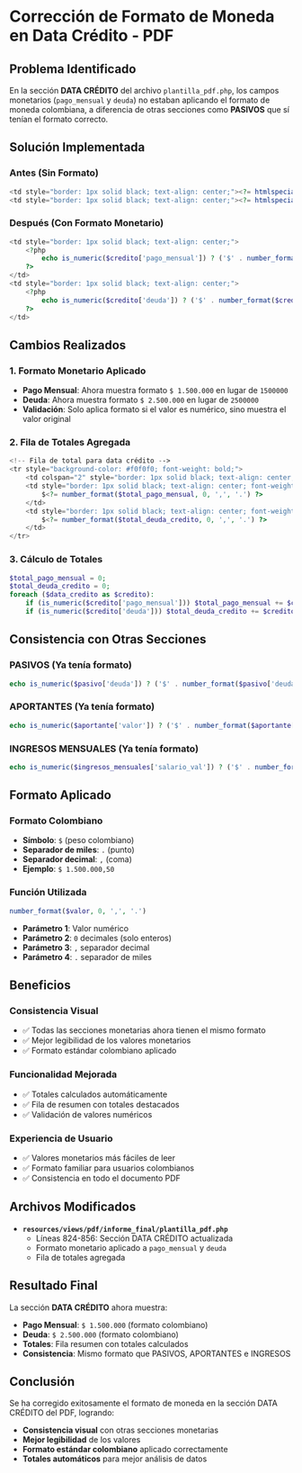 # Corrección de Formato de Moneda en Data Crédito - PDF

## Problema Identificado
En la sección **DATA CRÉDITO** del archivo `plantilla_pdf.php`, los campos monetarios (`pago_mensual` y `deuda`) no estaban aplicando el formato de moneda colombiana, a diferencia de otras secciones como **PASIVOS** que sí tenían el formato correcto.

## Solución Implementada

### **Antes (Sin Formato)**
```php
<td style="border: 1px solid black; text-align: center;"><?= htmlspecialchars($credito['pago_mensual']) ?></td>
<td style="border: 1px solid black; text-align: center;"><?= htmlspecialchars($credito['deuda']) ?></td>
```

### **Después (Con Formato Monetario)**
```php
<td style="border: 1px solid black; text-align: center;">
    <?php
        echo is_numeric($credito['pago_mensual']) ? ('$' . number_format($credito['pago_mensual'], 0, ',', '.')) : htmlspecialchars($credito['pago_mensual']);
    ?>
</td>
<td style="border: 1px solid black; text-align: center;">
    <?php
        echo is_numeric($credito['deuda']) ? ('$' . number_format($credito['deuda'], 0, ',', '.')) : htmlspecialchars($credito['deuda']);
    ?>
</td>
```

## Cambios Realizados

### **1. Formato Monetario Aplicado**
- **Pago Mensual**: Ahora muestra formato `$ 1.500.000` en lugar de `1500000`
- **Deuda**: Ahora muestra formato `$ 2.500.000` en lugar de `2500000`
- **Validación**: Solo aplica formato si el valor es numérico, sino muestra el valor original

### **2. Fila de Totales Agregada**
```php
<!-- Fila de total para data crédito -->
<tr style="background-color: #f0f0f0; font-weight: bold;">
    <td colspan="2" style="border: 1px solid black; text-align: center; font-weight: bold;">TOTAL DATA CRÉDITO</td>
    <td style="border: 1px solid black; text-align: center; font-weight: bold;">
        $<?= number_format($total_pago_mensual, 0, ',', '.') ?>
    </td>
    <td style="border: 1px solid black; text-align: center; font-weight: bold;">
        $<?= number_format($total_deuda_credito, 0, ',', '.') ?>
    </td>
</tr>
```

### **3. Cálculo de Totales**
```php
$total_pago_mensual = 0;
$total_deuda_credito = 0;
foreach ($data_credito as $credito): 
    if (is_numeric($credito['pago_mensual'])) $total_pago_mensual += $credito['pago_mensual'];
    if (is_numeric($credito['deuda'])) $total_deuda_credito += $credito['deuda'];
```

## Consistencia con Otras Secciones

### **PASIVOS (Ya tenía formato)**
```php
echo is_numeric($pasivo['deuda']) ? ('$' . number_format($pasivo['deuda'], 0, ',', '.')) : htmlspecialchars($pasivo['deuda']);
```

### **APORTANTES (Ya tenía formato)**
```php
echo is_numeric($aportante['valor']) ? ('$' . number_format($aportante['valor'], 0, ',', '.')) : htmlspecialchars($aportante['valor']);
```

### **INGRESOS MENSUALES (Ya tenía formato)**
```php
echo is_numeric($ingresos_mensuales['salario_val']) ? ('$' . number_format($ingresos_mensuales['salario_val'], 0, ',', '.')) : htmlspecialchars($ingresos_mensuales['salario_val']);
```

## Formato Aplicado

### **Formato Colombiano**
- **Símbolo**: `$` (peso colombiano)
- **Separador de miles**: `.` (punto)
- **Separador decimal**: `,` (coma)
- **Ejemplo**: `$ 1.500.000,50`

### **Función Utilizada**
```php
number_format($valor, 0, ',', '.')
```
- **Parámetro 1**: Valor numérico
- **Parámetro 2**: `0` decimales (solo enteros)
- **Parámetro 3**: `,` separador decimal
- **Parámetro 4**: `.` separador de miles

## Beneficios

### **Consistencia Visual**
- ✅ Todas las secciones monetarias ahora tienen el mismo formato
- ✅ Mejor legibilidad de los valores monetarios
- ✅ Formato estándar colombiano aplicado

### **Funcionalidad Mejorada**
- ✅ Totales calculados automáticamente
- ✅ Fila de resumen con totales destacados
- ✅ Validación de valores numéricos

### **Experiencia de Usuario**
- ✅ Valores monetarios más fáciles de leer
- ✅ Formato familiar para usuarios colombianos
- ✅ Consistencia en todo el documento PDF

## Archivos Modificados

- **`resources/views/pdf/informe_final/plantilla_pdf.php`**
  - Líneas 824-856: Sección DATA CRÉDITO actualizada
  - Formato monetario aplicado a `pago_mensual` y `deuda`
  - Fila de totales agregada

## Resultado Final

La sección **DATA CRÉDITO** ahora muestra:
- **Pago Mensual**: `$ 1.500.000` (formato colombiano)
- **Deuda**: `$ 2.500.000` (formato colombiano)
- **Totales**: Fila resumen con totales calculados
- **Consistencia**: Mismo formato que PASIVOS, APORTANTES e INGRESOS

## Conclusión

Se ha corregido exitosamente el formato de moneda en la sección DATA CRÉDITO del PDF, logrando:
- **Consistencia visual** con otras secciones monetarias
- **Mejor legibilidad** de los valores
- **Formato estándar colombiano** aplicado correctamente
- **Totales automáticos** para mejor análisis de datos
